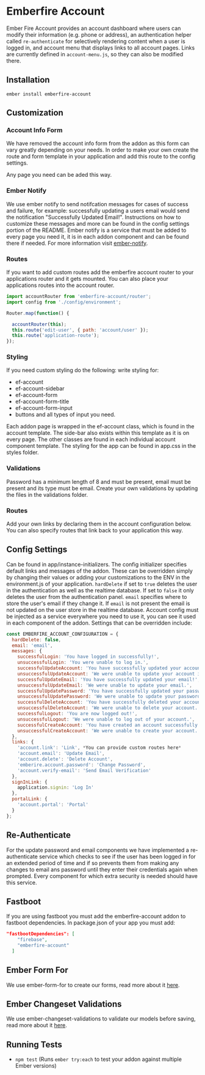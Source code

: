 # Emberfire Account

Ember Fire Account provides an account dashboard where users can modify their information (e.g. phone or address), an authentication helper called `re-authenticate` for selectively rendering content when a user is logged in, and account menu that displays links to all account pages. Links are currently defined in `account-menu.js`, so they can also be modified there.

## Installation

`ember install emberfire-account`

## Customization

### Account Info Form

We have removed the account info form from the addon as this form can vary greatly depending on your needs. In order to make your own create the route and form template in your application and add this route to the config settings.

Any page you need can be aded this way.

### Ember Notify

We use ember notify to send notifcation messages for cases of success and failure, for example: successfully updating a users email would send the notification "Successfully Updated Email!". Instructions on how to customize these messages and more can be found in the config settings portion of the README. Ember notify is a service that must be added to every page you need it, it is in each addon component and can be found there if needed. For more information visit [ember-notify](https://github.com/aexmachina/ember-notify#custom-animations).

### Routes

If you want to add custom routes add the emberfire account router to your applications router and it gets mounted. You can also place your applications routes into the account router.

```javascript
import accountRouter from 'emberfire-account/router';
import config from './config/environment';

Router.map(function() {

  accountRouter(this);
  this.route('edit-user', { path: 'account/user' });
  this.route('application-route');
});
```

### Styling

If you need custom styling do the following: write styling for:
* ef-account
* ef-account-sidebar
* ef-account-form
* ef-account-form-title
* ef-account-form-input
* buttons and all types of input you need.

Each addon page is wrapped in the ef-account class, which is found in the account template. The side-bar also exists within this template as it is on every page. The other classes are found in each individual account component template. The styling for the app can be found in app.css in the styles folder.

### Validations

Password has a minimum length of 8 and must be present, email must be present and its type must be email. Create your own validations by updating the files in the validations folder.

### Routes

Add your own links by declaring them in the account configuration below. You can also specify routes that link back to your application this way.

## Config Settings

Can be found in app/instance-initializers. The config initializer specifies default links and messages of the addon. These can be overridden simply by changing their values or adding your customizations to the ENV in the environment.js of your application. `hardDelete` if set to `true` deletes the user in the authentication as well as the realtime database. If set to `false` it only deletes the user from the authentication panel. `email` specifies where to store the user's email if they change it. If `email` is not present the email is not updated on the user store in the realtime database. Account config must be injected as a service everywhere you need to use it, you can see it used in each component of the addon. Settings that can be overridden include:
```javascript
const EMBERFIRE_ACCOUNT_CONFIGURATION = {
  hardDelete: false,
  email: 'email',
  messages: {
    successfulLogin: 'You have logged in successfully!',
    unsuccessfulLogin: 'You were unable to log in.',
    successfulUpdateAccount: 'You have successfully updated your account information!',
    unsuccessfulUpdateAccount: 'We were unable to update your account information.',
    successfulUpdateEmail: 'You have successfully updated your email!',
    unsuccessfulUpdateEmail: 'We were unable to update your email.',
    successfulUpdatePassword: 'You have successfully updated your password!',
    unsuccessfulUpdatePassword: 'We were unable to update your password.',
    successfulDeleteAccount: 'You have successfully deleted your account!',
    unsuccessfulDeleteAccount: 'We were unable to delete your account.',
    successfulLogout: 'You are now logged out!',
    unsuccessfulLogout: 'We were unable to log out of your account.',
    successfulCreateAccount: 'You have created an account successfully!',
    unsuccessfulCreateAccount: 'We were unable to create your account.'
  },
  links: {
    'account.link': 'Link', *You can provide custom routes here*
    'account.email': 'Update Email',
    'account.delete': 'Delete Account',
    'emberire.account.password': 'Change Password',
    'account.verify-email': 'Send Email Verification'
  },
  signInLink: {
    application.signin: 'Log In'
  },
  portalLink: {
    'account.portal': 'Portal'
  }
};
```
## Re-Authenticate

For the update password and email components we have implemented a re-authenticate service which checks to see if the user has been logged in for an extended period of time and if so prevents them from making any changes to email ans password until they enter their credentials again when prompted. Every component for which extra security is needed should have this service.

## Fastboot

If you are using fastboot you must add the emberfire-account addon to fastboot dependencies. In package.json of your app you must add:
```json
"fastbootDependencies": [
    "firebase",
    "emberfire-account"
  ]
```
## Ember Form For

We use ember-form-for to create our forms, read more about it [here](https://github.com/martndemus/ember-form-for).

## Ember Changeset Validations

We use ember-changeset-validations to validate our models before saving, read more about it [here](https://github.com/DockYard/ember-changeset-validations).

## Running Tests

* `npm test` (Runs `ember try:each` to test your addon against multiple Ember versions)








